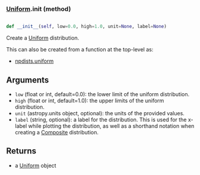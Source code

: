 ### [Uniform](Uniform.md).__init__ (method)


```py

def __init__(self, low=0.0, high=1.0, unit=None, label=None)

```



Create a [Uniform](Uniform.md) distribution.

This can also be created from a function at the top-level as:

* [npdists.uniform](npdists.uniform.md)

Arguments
--------------
* `low` (float or int, default=0.0): the lower limit of the uniform distribution.
* `high` (float or int, default=1.0): the upper limits of the uniform distribution.
* `unit` (astropy.units object, optional): the units of the provided values.
* `label` (string, optional): a label for the distribution.  This is used
    for the x-label while plotting the distribution, as well as a shorthand
    notation when creating a [Composite](Composite.md) distribution.

Returns
--------
* a [Uniform](Uniform.md) object

